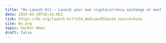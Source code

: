 ```yaml
---
title: "0x Launch Kit – Launch your own cryptocurrency exchange or marketplace"
date: 2019-05-29T16:41:05Z
link: https://0x.org/launch-kit?utm_medium=RSS&utm_source=hune
site: 0x.org
topic: Hacker News
draft: false
---
```

